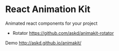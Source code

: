 # React Animation Kit
Animated react components for your project
- Rotator https://github.com/askd/animakit-rotator

Demo http://askd.github.io/animakit/
